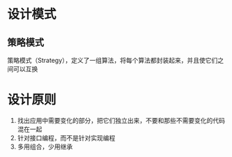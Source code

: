 # 设计模式

## 策略模式
策略模式（Strategy），定义了一组算法，将每个算法都封装起来，并且使它们之间可以互换





# 设计原则

1. 找出应用中需要变化的部分，把它们独立出来，不要和那些不需要变化的代码混在一起
2. 针对接口编程，而不是针对实现编程
3. 多用组合，少用继承
